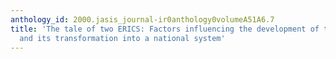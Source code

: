 ```yaml
---
anthology_id: 2000.jasis_journal-ir0anthology0volumeA51A6.7
title: 'The tale of two ERICS: Factors influencing the development of the first ERIC
  and its transformation into a national system'
---
```

